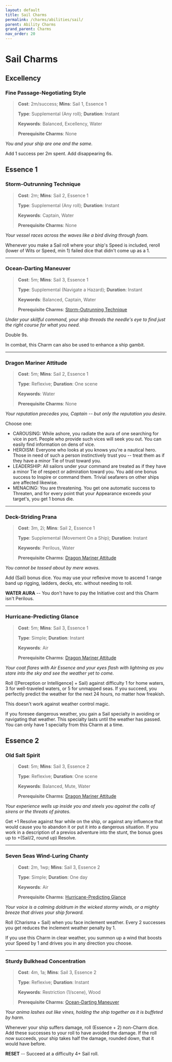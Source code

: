 ```yaml
---
layout: default
title: Sail Charms
permalink: /charms/abilities/sail/
parent: Ability Charms
grand_parent: Charms
nav_order: 20
---
```


# Sail Charms

## Excellency

### Fine Passage-Negotiating Style

> **Cost**: 2m/success; **Mins**: Sail 1, Essence 1
>
> **Type**: Supplemental (Any roll); **Duration**: Instant
>
> **Keywords**: Balanced, Excellency, Water
>
> **Prerequisite Charms**: None

_You and your ship are one and the same._

Add 1 success per 2m spent. Add disappearing 6s.

## Essence 1

### Storm-Outrunning Technique

> **Cost**: 2m; **Mins**: Sail 2, Essence 1
>
> **Type**: Supplemental (Any roll); **Duration**: Instant
>
> **Keywords**: Captain, Water
>
> **Prerequisite Charms**: None

_Your vessel races across the waves like a bird diving through foam._

Whenever you make a Sail roll where your ship's Speed is included, reroll (lower
of Wits or Speed, min 1) failed dice that didn't come up as a 1.

***

### Ocean-Darting Maneuver

> **Cost**: 5m; **Mins**: Sail 3, Essence 1
>
> **Type**: Supplemental (Navigate a Hazard); **Duration**: Instant
>
> **Keywords**: Balanced, Captain, Water
>
> **Prerequisite Charms**: [Storm-Outrunning Technique](#storm-outrunning-technique)

_Under your skillful command, your ship threads the needle's eye to find just_
_the right course for what you need._

Double 9s.

In combat, this Charm can also be used to enhance a ship gambit.

***

### Dragon Mariner Attitude

> **Cost**: 5m; **Mins**: Sail 2, Essence 1
>
> **Type**: Reflexive; **Duration**: One scene
>
> **Keywords**: Water
>
> **Prerequisite Charms**: None

_Your reputation precedes you, Captain -- but only the reputation you desire._

Choose one:

- CAROUSING: While ashore, you radiate the aura of one searching for vice in
  port. People who provide such vices will seek you out. You can easily find
  information on dens of vice.
- HEROISM: Everyone who looks at you knows you're a nautical hero. Those in need
  of such a person instinctively trust you -- treat them as if they have a minor
  Tie of trust toward you.
- LEADERSHIP: All sailors under your command are treated as if they have a minor
  Tie of respect or admiration toward you. You add one bonus success to Inspire
  or command them. Trivial seafarers on other ships are affected likewise.
- MENACING: You are threatening. You get one automatic success to Threaten, and
  for every point that your Appearance exceeds your target's, you get 1 bonus
  die.

***

### Deck-Striding Prana

> **Cost**: 3m, 2i; **Mins**: Sail 2, Essence 1
>
> **Type**: Supplemental (Movement On a Ship); **Duration**: Instant
>
> **Keywords**: Perilous, Water
>
> **Prerequisite Charms**: [Dragon Mariner Attitude](#dragon-mariner-attitude)

_You cannot be tossed about by mere waves._

Add (Sail) bonus dice. You may use your reflexive move to ascend 1 range band up
rigging, ladders, decks, etc. without needing to roll.

**WATER AURA** -- You don't have to pay the Initiative cost and this Charm isn't
Perilous.

***

### Hurricane-Predicting Glance

> **Cost**: 5m; **Mins**: Sail 3, Essence 1
>
> **Type**: Simple; **Duration**: Instant
>
> **Keywords**: Air
>
> **Prerequisite Charms**: [Dragon Mariner Attitude](#dragon-mariner-attitude)

_Your coat flares with Air Essence and your eyes flash with lightning as you_
_stare into the sky and see the weather yet to come._

Roll ([Perception or Intelligence] + Sail) against difficulty 1 for home waters,
3 for well-traveled waters, or 5 for unmapped seas. If you succeed, you
perfectly predict the weather for the next 24 hours, no matter how freakish.

This doesn't work against weather control magic.

If you foresee dangerous weather, you gain a Sail specialty in avoiding or
navigating that weather. This specialty lasts until the weather has passed. You
can only have 1 specialty from this Charm at a time.

## Essence 2

### Old Salt Spirit

> **Cost**: 5m; **Mins**: Sail 3, Essence 2
>
> **Type**: Reflexive; **Duration**: One scene
>
> **Keywords**: Balanced, Mute, Water
>
> **Prerequisite Charms**: [Dragon Mariner Attitude](#dragon-mariner-attitude)

_Your experience wells up inside you and steels you against the calls of_
_sirens or the threats of pirates._

Get +1 Resolve against fear while on the ship, or against any influence that
would cause you to abandon it or put it into a dangerous situation. If you work
in a description of a previos adventure into the stunt, the bonus goes up to
+(Sail/2, round up) Resolve.

***

### Seven Seas Wind-Luring Chanty

> **Cost**: 2m, 1wp; **Mins**: Sail 3, Essence 2
>
> **Type**: Simple; **Duration**: One day
>
> **Keywords**: Air
>
> **Prerequisite Charms**: [Hurricane-Predicting Glance](#hurricane-predicting-glance)

_Your voice is a calming doldrum in the wicked stormy winds, or a mighty breeze_
_that drives your ship forward._

Roll (Charisma + Sail) when you face inclement weather. Every 2 successes you
get reduces the inclement weather penalty by 1.

If you use this Charm in clear weather, you summon up a wind that boosts your
Speed by 1 and drives you in any direction you choose.

***

### Sturdy Bulkhead Concentration

> **Cost**: 4m, 1a; **Mins**: Sail 3, Essence 2
>
> **Type**: Reflexive; **Duration**: Instant
>
> **Keywords**: Restriction (1/scene), Wood
>
> **Prerequisite Charms**: [Ocean-Darting Maneuver](#ocean-darting-maneuver)

_Your anima lashes out like vines, holding the ship together as it is buffeted_
_by harm._

Whenever your ship suffers damage, roll (Essence + 2) non-Charm dice. Add these
successes to your roll to have avoided the damage. If the roll now succeeds,
your ship takes half the damage, rounded down, that it would have before.

**RESET** -- Succeed at a difficulty 4+ Sail roll.
